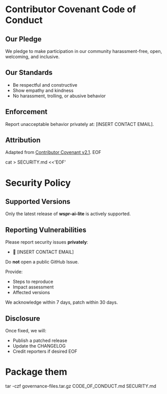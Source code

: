 # Contributor Covenant Code of Conduct

## Our Pledge
We pledge to make participation in our community harassment-free, open, welcoming, and inclusive.

## Our Standards
- Be respectful and constructive
- Show empathy and kindness
- No harassment, trolling, or abusive behavior

## Enforcement
Report unacceptable behavior privately at: [INSERT CONTACT EMAIL].

## Attribution
Adapted from [Contributor Covenant v2.1](https://www.contributor-covenant.org/version/2/1/code_of_conduct.html).
EOF

cat > SECURITY.md <<'EOF'
# Security Policy

## Supported Versions
Only the latest release of **wspr-ai-lite** is actively supported.

## Reporting Vulnerabilities
Please report security issues **privately**:
- 📧 [INSERT CONTACT EMAIL]

Do **not** open a public GitHub Issue.

Provide:
- Steps to reproduce
- Impact assessment
- Affected versions

We acknowledge within 7 days, patch within 30 days.

## Disclosure
Once fixed, we will:
- Publish a patched release
- Update the CHANGELOG
- Credit reporters if desired
EOF

# Package them
tar -czf governance-files.tar.gz CODE_OF_CONDUCT.md SECURITY.md
